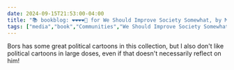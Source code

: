 ```yaml
---
date: 2024-09-15T21:53:00-04:00
title: "📚 bookblog: ❤️❤️❤️❤️🖤 for We Should Improve Society Somewhat, by Matt Bors"
tags: ["media","book","Communities","We Should Improve Society Somewhat","Matt Bors","political cartoons","comics"]
---
```


Bors has some great political cartoons in this collection, but I also don't like political cartoons in large doses, even if that doesn't necessarily reflect on him!
